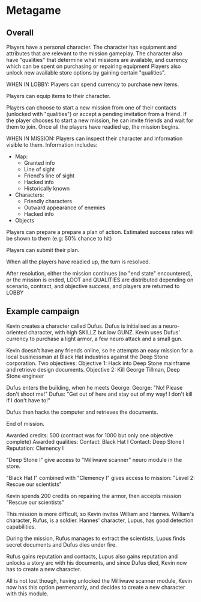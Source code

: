 Metagame
========

Overall
-------

Players have a personal character.
The character has equipment and attributes that are relevant to the mission gameplay.
The character also have "qualities" that determine what missions are available, and currency which can be spent on purchasing or repairing equipment
Players also unlock new available store options by gaining certain "qualities".

WHEN IN LOBBY:
Players can spend currency to purchase new items.

Players can equip items to their character.

Players can choose to start a new mission from one of their contacts (unlocked with "qualities") or accept a pending invitation from a friend.
If the player chooses to start a new mission, he can invite friends and wait for them to join.
Once all the players have readied up, the mission begins.

WHEN IN MISSION:
Players can inspect their character and information visible to them.
Information includes:
+ Map:
	+ Granted info
	+ Line of sight
	+ Friend's line of sight
	+ Hacked info
	+ Historically known
+ Characters:
	+ Friendly characters
	+ Outward appearance of enemies
	+ Hacked info
+ Objects

Players can prepare a prepare a plan of action. Estimated success rates will be shown to them (e.g: 50% chance to hit)

Players can submit their plan.

When all the players have readied up, the turn is resolved.

After resolution, either the mission continues (no "end state" encountered), or the mission is ended, LOOT and QUALITIES are distributed depending on scenario, contract, and objective success, and players are returned to LOBBY


Example campaign
----------------

Kevin creates a character called Dufus. Dufus is initialised as a neuro-oriented character, with high SKILLZ but low GUNZ. Kevin uses Dufus' currency to purchase a light armor, a few neuro attack and a small gun.

Kevin doesn't have any friends online, so he attempts an easy mission for a local businessman at Black Hat industries against the Deep Stone corporation.
Two objectives:
Objective 1: Hack into Deep Stone mainframe and retrieve design documents.
Objective 2: Kill George Tillman, Deep Stone engineer

Dufus enters the building, when he meets George:
George: "No! Please don't shoot me!"
Dufus: "Get out of here and stay out of my way! I don't kill if I don't have to!"

Dufus then hacks the computer and retrieves the documents.

End of mission.

Awarded credits: 500 (contract was for 1000 but only one objective complete)
Awarded qualities:
	Contact: Black Hat I
	Contact: Deep Stone I
	Reputation: Clemency I

"Deep Stone I" give access to "Milliwave scanner" neuro module in the store.

"Black Hat I" combined with "Clemency I" gives access to mission: "Level 2: Rescue our scientists"

Kevin spends 200 credits on repairing the armor, then accepts mission "Rescue our scientists"

This mission is more difficult, so Kevin invites William and Hannes.
William's character, Rufus, is a soldier. Hannes' character, Lupus, has good detection capabilities.

During the mission, Rufus manages to extract the scientists, Lupus finds secret documents and Dufus dies under fire.

Rufus gains reputation and contacts, Lupus also gains reputation and unlocks a story arc with his documents, and since Dufus died, Kevin now has to create a new character.

All is not lost though, having unlocked the Milliwave scanner module, Kevin now has this option permenantly, and decides to create a new character with this module.
